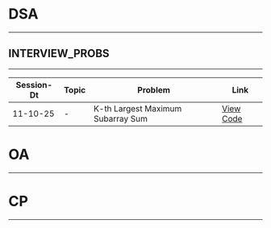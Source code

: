 # DSA
--- 

## INTERVIEW_PROBS
--- 
| Session-Dt | Topic | Problem | Link |
|-------------|--------|----------|------|
| 11-10-25 | - | K-th Largest Maximum Subarray Sum | [View Code](https://github.com/kedharnadhG/DSA-OA-CP/blob/main/DSA/INTERVIEW_PROBS/KthLargestMaxSubArrSum.java) |








# OA 
---






# CP
---